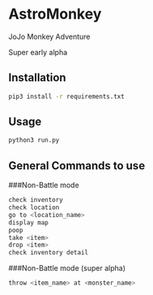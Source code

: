 # AstroMonkey

JoJo Monkey Adventure

Super early alpha
## Installation


```bash
pip3 install -r requirements.txt
```

## Usage

```bash
python3 run.py
```

## General Commands to use
###Non-Battle mode

```bash
check inventory
check location
go to <location_name>
display map
poop
take <item>
drop <item>
check inventory detail
```
###Non-Battle mode (super alpha)
```bash
throw <item_name> at <monster_name>
```